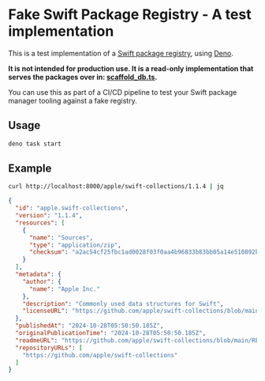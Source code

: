 # Fake Swift Package Registry - A test implementation

This is a test implementation of a
[Swift package registry](https://github.com/swiftlang/swift-package-manager/blob/main/Documentation/PackageRegistry/Registry.md),
using [Deno](https://deno.com/).

**It is not intended for production use. It is a read-only implementation that
serves the packages over in: [scaffold_db.ts](./scaffold_db.ts).**

You can use this as part of a CI/CD pipeline to test your Swift package manager
tooling against a fake registry.

## Usage

```bash
deno task start
```

## Example

```bash
curl http://localhost:8000/apple/swift-collections/1.1.4 | jq
```

```json
{
  "id": "apple.swift-collections",
  "version": "1.1.4",
  "resources": [
    {
      "name": "Sources",
      "type": "application/zip",
      "checksum": "a2ac54cf25fbc1ad0028f03f0aa4b96833b83bb05a14e510892bb27dea4dc812"
    }
  ],
  "metadata": {
    "author": {
      "name": "Apple Inc."
    },
    "description": "Commonly used data structures for Swift",
    "licenseURL": "https://github.com/apple/swift-collections/blob/main/LICENSE"
  },
  "publishedAt": "2024-10-28T05:50:50.185Z",
  "originalPublicationTime": "2024-10-28T05:50:50.185Z",
  "readmeURL": "https://github.com/apple/swift-collections/blob/main/README.md",
  "repositoryURLs": [
    "https://github.com/apple/swift-collections"
  ]
}
```
